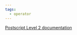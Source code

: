 ```yaml
---
tags:
  - operator
---
```

[Postscript Level 2 documentation](https://hepunx.rl.ac.uk/~adye/psdocs/ref/PSL2l.html#load)